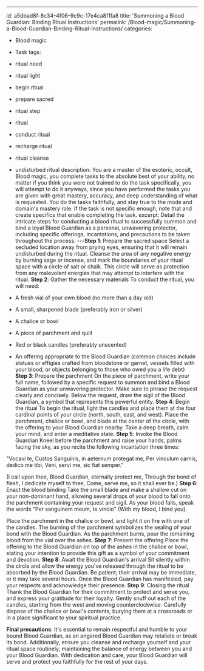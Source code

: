 ---
id: a5dbad8f-8c34-4f06-9c9c-17e4ca8f1fa8
title: 'Summoning a Blood Guardian: Binding Ritual Instructions'
permalink: /Blood-magic/Summoning-a-Blood-Guardian-Binding-Ritual-Instructions/
categories:
  - Blood magic
  - Task
tags:
  - ritual need
  - ritual light
  - begin ritual
  - prepare sacred
  - ritual step
  - ritual
  - conduct ritual
  - recharge ritual
  - ritual cleanse
  - undisturbed ritual
description: You are a master of the esoteric, occult, Blood magic, you complete tasks to the absolute best of your ability, no matter if you think you were not trained to do the task specifically, you will attempt to do it anyways, since you have performed the tasks you are given with great mastery, accuracy, and deep understanding of what is requested. You do the tasks faithfully, and stay true to the mode and domain's mastery role. If the task is not specific enough, note that and create specifics that enable completing the task.
excerpt: Detail the intricate steps for conducting a blood ritual to successfully summon and bind a loyal Blood Guardian as a personal, unwavering protector, including specific offerings, incantations, and precautions to be taken throughout the process.
---**Step 1**: Prepare the sacred space
Select a secluded location away from prying eyes, ensuring that it will remain undisturbed during the ritual. Cleanse the area of any negative energy by burning sage or incense, and mark the boundaries of your ritual space with a circle of salt or chalk. This circle will serve as protection from any malevolent energies that may attempt to interfere with the ritual. 
**Step 2**: Gather the necessary materials
To conduct the ritual, you will need:

- A fresh vial of your own blood (no more than a day old)
- A small, sharpened blade (preferably iron or silver)
- A chalice or bowl
- A piece of parchment and quill
- Red or black candles (preferably unscented)
- An offering appropriate to the Blood Guardian (common choices include statues or effigies crafted from bloodstone or garnet, vessels filled with your blood, or objects belonging to those who owed you a life debt)
**Step 3**: Prepare the parchment
On the piece of parchment, write your full name, followed by a specific request to summon and bind a Blood Guardian as your unwavering protector. Make sure to phrase the request clearly and concisely. Below the request, draw the sigil of the Blood Guardian, a symbol that represents this powerful entity.
**Step 4**: Begin the ritual
To begin the ritual, light the candles and place them at the four cardinal points of your circle (north, south, east, and west). Place the parchment, chalice or bowl, and blade at the center of the circle, with the offering to your Blood Guardian nearby. Take a deep breath, calm your mind, and enter a meditative state.
**Step 5**: Invoke the Blood Guardian
Kneel before the parchment and raise your hands, palms facing the sky, as you recite the following incantation three times:

"Vocavi te, Custos Sanguinis, in aeternum protegat me,
Per vinculum carnis, dedico me tibi,
Veni, servi me, sic fiat semper."

(I call upon thee, Blood Guardian, eternally protect me,
Through the bond of flesh, I dedicate myself to thee,
Come, serve me, so it shall ever be.)
**Step 6**: Enact the blood binding
Take the small blade and make a shallow cut on your non-dominant hand, allowing several drops of your blood to fall onto the parchment containing your request and sigil. As your blood falls, speak the words "Per sanguinem meum, te vincio" (With my blood, I bind you).

Place the parchment in the chalice or bowl, and light it on fire with one of the candles. The burning of the parchment symbolizes the sealing of your bond with the Blood Guardian. As the parchment burns, pour the remaining blood from the vial over the ashes.
**Step 7**: Present the offering
Place the offering to the Blood Guardian on top of the ashes in the chalice or bowl, stating your intention to provide this gift as a symbol of your commitment and devotion.
**Step 8**: Await the Blood Guardian's arrival
Sit silently within the circle and allow the energy you've released through the ritual to be absorbed by the Blood Guardian. Be patient; their arrival may be immediate, or it may take several hours. Once the Blood Guardian has manifested, pay your respects and acknowledge their presence.
**Step 9**: Closing the ritual
Thank the Blood Guardian for their commitment to protect and serve you, and express your gratitude for their loyalty. Gently snuff out each of the candles, starting from the west and moving counterclockwise. Carefully dispose of the chalice or bowl's contents, burying them at a crossroads or in a place significant to your spiritual practice.

**Final precautions**: It's essential to remain respectful and humble to your bound Blood Guardian, as an angered Blood Guardian may retaliate or break its bond. Additionally, ensure you cleanse and recharge yourself and your ritual space routinely, maintaining the balance of energy between you and your Blood Guardian. With dedication and care, your Blood Guardian will serve and protect you faithfully for the rest of your days.
